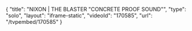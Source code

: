 {
    "title": "NIXON | THE BLASTER \"CONCRETE PROOF SOUND\"",
    "type": "solo",
    "layout": "iframe-static",
    "videoId": "170585",
    "url": "\/tvpembed\/170585"
}